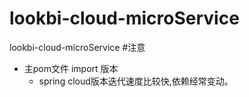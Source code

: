 # lookbi-cloud-microService
lookbi-cloud-microService
#注意
 - 主pom文件 import 版本
 	- spring cloud版本迭代速度比较快,依赖经常变动。
